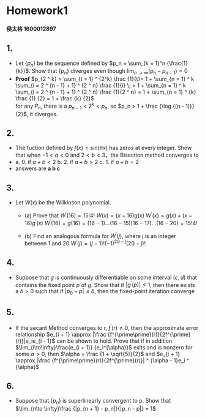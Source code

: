 # Homework1
#### 侯太格 1600012897
## 1. 
* Let {$p_n$} be the sequence defined by $p_n = \sum_{k = 1}^n {\frac{1}{k}}$. Show that {$p_n$} diverges even though $\lim_{n\to\infty}{(p_n - p_{n - 1}) = 0}$ 
* **Proof**
	$p_{2 ^ k} = \sum_{t = 1} ^ {2^k} \frac {1}{t}= 1 + \sum_{n = 1} ^ k \sum_{i = 2 ^ {n - 1} + 1} ^ {2 ^ n} \frac {1}{i} \; > 1 + \sum_{n = 1} ^ k \sum_{i = 2 ^ {n - 1} + 1} ^ {2 ^ n} \frac {1}{2 ^ n} = 1 + \sum_{n = 1} ^ {k} \frac {1} {2} = 1 + \frac {k} {2}$  
	for any $P_n$, there is a $p_{n - 1} < 2 ^ k < p_n$, 
	so $p_n > 1 + \frac {\log {(n - 1)}} {2}$, it diverges.

## 2.
* The fuction defined by $f(x) = sin(\pi x)$ has zeros at every integer. Show that when $-1 < a < 0$ and $2 < b < 3$，the Bisection method converges to
* a. $0$. if $a + b < 2$
 	b. $2$. if $a + b > 2$
	c. $1$. if $a + b = 2$ 
* answers are **a b c** 


## 3. 
* Let $W(x)$ be the Wilkinson polynomial. 
    * (a) Prove that $W^\prime(16) = 15!4!$
		$W(x) = (x - 16)g(x)$
		$W^\prime(x) = g(x) + (x - 16)g^\prime(x)$
		$W^\prime(16) = g(16) = (16 - 1)...(16 - 15)(16 - 17)...(16 - 20) = 15!4!$


    * (b) Find an analogous formula for $W^\prime(j)$, where j is an integer between 1 and 20
		$W^\prime(j) = (j - 1)!(-1)^{20 - j}(20 - j)!$

## 4. 
* Suppose that $g$ is continuously differentiable on some interval $(c, d)$ that contains the fixed point $p$ of $g$. Show that if $|g^\prime(p)| < 1$, then there exists a $\delta > 0$ such that if $|p_0 - p| \le \delta$, then the fixed-point iteration converge



## 5.
* If the secant Method converges to r, $f^\prime(r) \ne 0$, then the approximate error relationship $e_{i + 1} \approx |\frac {f^{\prime\prime}(r)}{2f^{\prime}(r)}|e_ie_{i - 1}$ can be shown to hold. Prove that if in addition $\lim_{i\to\infty}\frac{e_{i + 1}} {e_i^{\alpha}}$ exits and is nonzero for some $\alpha > 0$, then $\alpha = \frac {1 + \sqrt{5}}{2}$ and $e_{i + 1} \approx |\frac {f^{\prime\prime}(r)}{2f^{\prime}(r)}| ^ {\alpha - 1}e_i ^ {\alpha}$


## 6.
* Suppose that ${\{p_n\}}$ is superlinearly convergent to p. Show that $\lim_{n\to \infty}\frac {|p_{n + 1} - p_n|}{|p_n - p|} = 1$